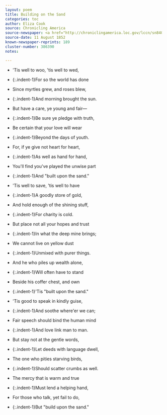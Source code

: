 ```yaml
---
layout: poem
title: Building on the Sand
categories: toc
author: Eliza Cook
source: Chronicling America
source-newspaper: <a href="http://chroniclingamerica.loc.gov/lccn/sn84026897/1852-08-11/ed-1/seq-4/print/image_600x600_from_82%2C793_to_918%2C3237/" target="_blank"><em>Edgefield Advertiser</em></a> (Edgefield, South Carolina)
source-date: 11 August 1852
known-newspaper-reprints: 189
cluster-number: 386390
notes: 

---
```


- 'Tis well to woo, 'tis well to wed,
- {:.indent-1}For so the world has done
- Since myrtles grew, and roses blew,
- {:.indent-1}And morning brought the sun.


- But have a care, ye young and fair—
- {:.indent-1}Be sure ye pledge with truth,
- Be certain that your love will wear
- {:.indent-1}Beyond the days of youth.


- For, if ye give not heart for heart,
- {:.indent-1}As well as hand for hand,
- You'll find you've played the unwise part
- {:.indent-1}And "built upon the sand."


- 'Tis well to save, 'tis well to have
- {:.indent-1}A goodly store of gold,
- And hold enough of the shining stuff,
- {:.indent-1}For charity is cold.


- But place not all your hopes and trust
- {:.indent-1}In what the deep mine brings;
- We cannot live on yellow dust
- {:.indent-1}Unmixed with purer things.


- And he who piles up wealth alone,
- {:.indent-1}Will often have to stand
- Beside his coffer chest, and own
- {:.indent-1}'Tis "built upon the sand."


- 'Tis good to speak in kindly guise,
- {:.indent-1}And soothe where'er we can;
- Fair speech should bind the human mind
- {:.indent-1}And love link man to man.


- But stay not at the gentle words,
- {:.indent-1}Let deeds with language dwell,
- The one who pities starving birds,
- {:.indent-1}Should scatter crumbs as well.


- The mercy that is warm and true
- {:.indent-1}Must lend a helping hand,
- For those who talk, yet fail to do,
- {:.indent-1}But "build upon the sand."
<br>
